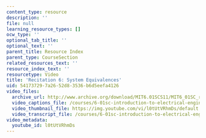 ```yaml
---
content_type: resource
description: ''
file: null
learning_resource_types: []
ocw_type: ''
optional_tab_title: ''
optional_text: ''
parent_title: Resource Index
parent_type: CourseSection
related_resources_text: ''
resource_index_text: ''
resourcetype: Video
title: 'Recitation 6: System Equivalences'
uid: 54173729-7a26-52d8-3536-b6d5eefa4126
video_files:
  archive_url: http://www.archive.org/download/MIT6.01SCS11/MIT6_01SC_rec6_300k.mp4
  video_captions_file: /courses/6-01sc-introduction-to-electrical-engineering-and-computer-science-i-spring-2011/a0a23fa647c85ba3814848448497bcf9_l0tUtVRhmDs.vtt
  video_thumbnail_file: https://img.youtube.com/vi/l0tUtVRhmDs/default.jpg
  video_transcript_file: /courses/6-01sc-introduction-to-electrical-engineering-and-computer-science-i-spring-2011/4598f8bec177475a9028212b4690610b_l0tUtVRhmDs.pdf
video_metadata:
  youtube_id: l0tUtVRhmDs
---
```

